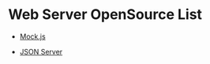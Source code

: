 # Web Server OpenSource List

* [Mock.js](http://mockjs.com/)

* [JSON Server](https://github.com/typicode/json-server)
